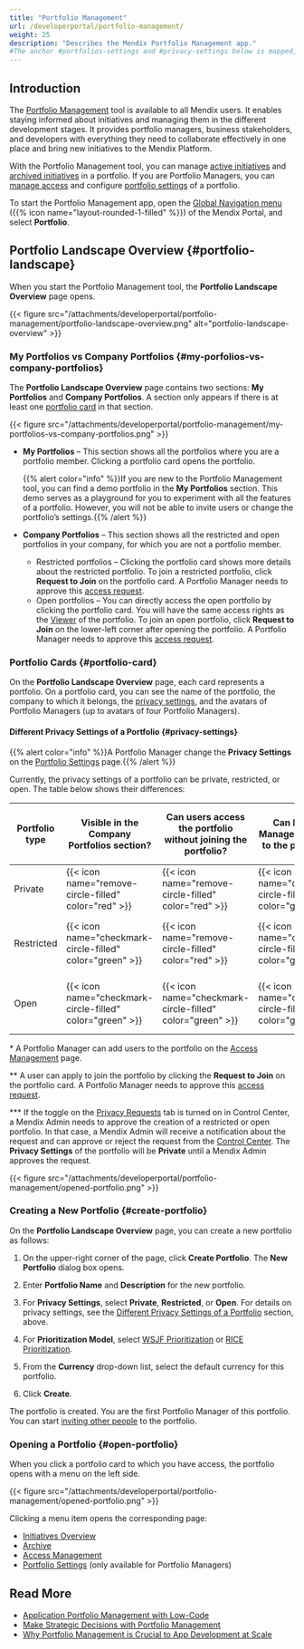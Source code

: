 ```yaml
---
title: "Portfolio Management"
url: /developerportal/portfolio-management/
weight: 25
description: "Describes the Mendix Portfolio Management app."
#The anchor #portfolios-settings and #privacy-settings below is mapped, so it should not be removed or changed. If changing the URL of this document, implement a temporary redirect and let the respective team know they should update the URL in the product. See Mapping to Products for more details.
---
```


## Introduction

The [Portfolio Management](https://portfolio.mendix.com) tool is available to all Mendix users. It enables staying informed about initiatives and managing them in the different development stages. It provides portfolio managers, business stakeholders, and developers with everything they need to collaborate effectively in one place and bring new initiatives to the Mendix Platform. 

With the Portfolio Management tool, you can manage [active initiatives](/developerportal/portfolio-management/initiatives-overview/) and [archived initiatives](/developerportal/portfolio-management/archive/) in a portfolio. If you are Portfolio Managers, you can [manage access](/developerportal/portfolio-management/access-management/) and configure [portfolio settings](/developerportal/portfolio-management/portfolio-settings/) of a portfolio.

To start the Portfolio Management app, open the [Global Navigation menu](/developerportal/) ({{% icon name="layout-rounded-1-filled" %}}) of the Mendix Portal, and select **Portfolio**.

## Portfolio Landscape Overview {#portfolio-landscape}

When you start the Portfolio Management tool, the **Portfolio Landscape Overview** page opens.

{{< figure src="/attachments/developerportal/portfolio-management/portfolio-landscape-overview.png" alt="portfolio-landscape-overview" >}}

### My Portfolios vs Company Portfolios {#my-porfolios-vs-company-portfolios}

The **Portfolio Landscape Overview** page contains two sections: **My Portfolios** and **Company Portfolios**. A section only appears if there is at least one [portfolio card](#portfolio-card) in that section.

{{< figure src="/attachments/developerportal/portfolio-management/my-portfolios-vs-company-portfolios.png"  >}}

* **My Portfolios** – This section shows all the portfolios where you are a portfolio member. Clicking a portfolio card opens the portfolio.

  {{% alert color="info" %}}If you are new to the Portfolio Management tool, you can find a demo portfolio in the **My Portfolios** section. This demo serves as a playground for you to experiment with all the features of a portfolio. However, you will not be able to invite users or change the portfolio’s settings.{{% /alert %}}

* **Company Portfolios** – This section shows all the restricted and open portfolios in your company, for which you are not a portfolio member. 
    * Restricted portfolios – Clicking the portfolio card shows more details about the restricted portfolio. To join a restricted portfolio, click **Request to Join** on the portfolio card. A Portfolio Manager needs to approve this [access request](/developerportal/portfolio-management/access-management/#access-requests).
    * Open portfolios – You can directly access the open portfolio by clicking the portfolio card. You will have the same access rights as the [Viewer](/developerportal/portfolio-management/access-management/#members) of the portfolio. To join an open portfolio, click **Request to Join** on the lower-left corner after opening the portfolio. A Portfolio Manager needs to approve this [access request](/developerportal/portfolio-management/access-management/#access-requests).

### Portfolio Cards {#portfolio-card}

On the **Portfolio Landscape Overview** page, each card represents a portfolio. On a portfolio card, you can see the name of the portfolio, the company to which it belongs, the [privacy settings](#privacy-settings), and the avatars of Portfolio Managers (up to avatars of four Portfolio Managers).

#### Different Privacy Settings of a Portfolio {#privacy-settings}

{{% alert color="info" %}}A Portfolio Manager change the **Privacy Settings** on the [Portfolio Settings](/developerportal/portfolio-management/portfolio-settings/) page.{{% /alert %}}

Currently, the privacy settings of a portfolio can be private, restricted, or open. The table below shows their differences:

| Portfolio type | Visible in the **Company Portfolios** section?         | Can users access the portfolio without joining the portfolio? | Can Portfolio Manager add users to the portfolio? * | Can users apply to join the portfolio? ** | Can Mendix Admins govern the creation of the portfolio? *** |
|-|-|-|-|-|-|
| Private        | {{< icon name="remove-circle-filled" color="red" >}}      | {{< icon name="remove-circle-filled" color="red" >}} |{{< icon name="checkmark-circle-filled" color="green" >}}|{{< icon name="remove-circle-filled" color="red" >}}|{{< icon name="remove-circle-filled" color="red" >}}|
| Restricted     | {{< icon name="checkmark-circle-filled" color="green" >}} | {{< icon name="remove-circle-filled" color="red" >}} |{{< icon name="checkmark-circle-filled" color="green" >}}|{{< icon name="checkmark-circle-filled" color="green" >}}|{{< icon name="remove-circle-filled" color="green" >}}|
| Open           | {{< icon name="checkmark-circle-filled" color="green" >}} | {{< icon name="checkmark-circle-filled" color="green" >}} |{{< icon name="checkmark-circle-filled" color="green" >}}|{{< icon name="checkmark-circle-filled" color="green" >}}|{{< icon name="remove-circle-filled" color="green" >}}|

\* A Portfolio Manager can add users to the portfolio on the [Access Management](/developerportal/portfolio-management/access-management/#add-users) page.

** A user can apply to join the portfolio by clicking the **Request to Join** on the portfolio card. A Portfolio Manager needs to approve this [access request](/developerportal/portfolio-management/access-management/#access-requests).

\*** If the toggle on the [Privacy Requests](/control-center/portfolios/#privacy-requests) tab is turned on in Control Center, a Mendix Admin needs to approve the creation of a restricted or open portfolio. In that case, a Mendix Admin will receive a notification about the request and can approve or reject the request from the [Control Center](/control-center/portfolios/#privacy-requests). The **Privacy Settings** of the portfolio will be **Private** until a Mendix Admin approves the request.

{{< figure src="/attachments/developerportal/portfolio-management/opened-portfolio.png"  >}}

### Creating a New Portfolio {#create-portfolio}

On the **Portfolio Landscape Overview** page, you can create a new portfolio as follows:

1. On the upper-right corner of the page, click **Create Portfolio**. The **New Portfolio** dialog box opens.

2. Enter **Portfolio Name** and **Description** for the new portfolio.

3. For **Privacy Settings**, select **Private**, **Restricted**, or **Open**. For details on privacy settings, see the [Different Privacy Settings of a Portfolio](#privacy-settings) section, above.

4. For **Prioritization Model**, select [WSJF Prioritization](/developerportal/portfolio-management/initiatives-overview/#wsjf) or [RICE Prioritization](/developerportal/portfolio-management/initiatives-overview/#rice).

5. From the **Currency** drop-down list, select the default currency for this portfolio.

6. Click **Create**.

The portfolio is created. You are the first Portfolio Manager of this portfolio. You can start [inviting other people](/developerportal/portfolio-management/access-management/#add-users) to the portfolio.

### Opening a Portfolio {#open-portfolio}

When you click a portfolio card to which you have access, the portfolio opens with a menu on the left side. 

{{< figure src="/attachments/developerportal/portfolio-management/opened-portfolio.png" >}}

Clicking a menu item opens the corresponding page:

* [Initiatives Overview](/developerportal/portfolio-management/initiatives-overview/)
* [Archive](/developerportal/portfolio-management/archive/)
* [Access Management](/developerportal/portfolio-management/access-management/)
* [Portfolio Settings](/developerportal/portfolio-management/portfolio-settings/) (only available for Portfolio Managers)

## Read More

* [Application Portfolio Management with Low-Code](https://www.mendix.com/application-portfolio-management/)
* [Make Strategic Decisions with Portfolio Management](https://academy.mendix.com/link/paths/145/Make-Strategic-Decisions-With-Portfolio-Management)
* [Why Portfolio Management is Crucial to App Development at Scale](https://www.mendix.com/blog/why-portfolio-management-is-crucial-to-app-development-at-scale/)
